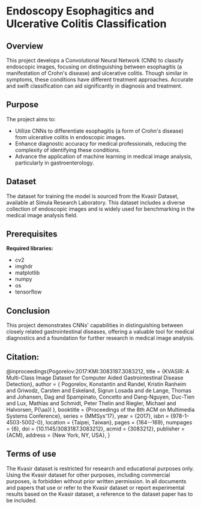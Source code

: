 # Endoscopy Esophagitics and Ulcerative Colitis Classification

## Overview
This project develops a Convolutional Neural Network (CNN) to classify endoscopic images, focusing on distinguishing between esophagitis (a manifestation of Crohn's disease) and ulcerative colitis. Though similar in symptoms, these conditions have different treatment approaches. Accurate and swift classification can aid significantly in diagnosis and treatment.

## Purpose
The project aims to:
- Utilize CNNs to differentiate esophagitis (a form of Crohn's disease) from ulcerative colitis in endoscopic images.
- Enhance diagnostic accuracy for medical professionals, reducing the complexity of identifying these conditions.
- Advance the application of machine learning in medical image analysis, particularly in gastroenterology.

## Dataset
The dataset for training the model is sourced from the Kvasir Dataset, available at Simula Research Laboratory. This dataset includes a diverse collection of endoscopic images and is widely used for benchmarking in the medical image analysis field.

## Prerequisites
**Required libraries:**
- cv2
- imghdr
- matplotlib
- numpy
- os
- tensorflow


## Conclusion
This project demonstrates CNNs' capabilities in distinguishing between closely related gastrointestinal diseases, offering a valuable tool for medical diagnostics and a foundation for further research in medical image analysis.

## Citation:
@inproceedings{Pogorelov:2017:KMI:3083187.3083212,
  title = {KVASIR: A Multi-Class Image Dataset for Computer Aided Gastrointestinal Disease Detection},
  author = {
     Pogorelov, Konstantin and Randel, Kristin Ranheim and Griwodz, Carsten and
     Eskeland, Sigrun Losada and de Lange, Thomas and Johansen, Dag and
     Spampinato, Concetto and Dang-Nguyen, Duc-Tien and Lux, Mathias and
     Schmidt, Peter Thelin and Riegler, Michael and Halvorsen, P{\aa}l
  },
  booktitle = {Proceedings of the 8th ACM on Multimedia Systems Conference},
  series = {MMSys'17},
  year = {2017},
  isbn = {978-1-4503-5002-0},
  location = {Taipei, Taiwan},
  pages = {164--169},
  numpages = {6},
  doi = {10.1145/3083187.3083212},
  acmid = {3083212},
  publisher = {ACM},
  address = {New York, NY, USA},
}

## Terms of use
The Kvasir dataset is restricted for research and educational purposes only. Using the Kvasir dataset for other purposes, including commercial purposes, is forbidden without prior written permission. In all documents and papers that use or refer to the Kvasir dataset or report experimental results based on the Kvasir dataset, a reference to the dataset paper has to be included.
